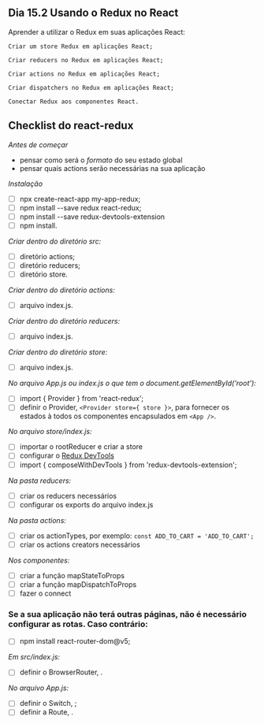 ## Dia 15.2 Usando o Redux no React

Aprender a utilizar o Redux em suas aplicações React:

    Criar um store Redux em aplicações React;

    Criar reducers no Redux em aplicações React;

    Criar actions no Redux em aplicações React;

    Criar dispatchers no Redux em aplicações React;

    Conectar Redux aos componentes React.
    
    
## Checklist do react-redux

*Antes de começar*
- pensar como será o *formato* do seu estado global
- pensar quais actions serão necessárias na sua aplicação

*Instalação*
 - [ ] npx create-react-app my-app-redux;
- [ ] npm install --save redux react-redux;
- [ ] npm install --save redux-devtools-extension
- [ ] npm install.

*Criar dentro do diretório src:*
- [ ] diretório actions;
- [ ] diretório reducers;
- [ ] diretório store.

*Criar dentro do diretório actions:*
- [ ] arquivo index.js.

*Criar dentro do diretório reducers:*
- [ ] arquivo index.js.

*Criar dentro do diretório store:*
- [ ] arquivo index.js.

*No arquivo App.js ou index.js o que tem o document.getElementById('root'):*
- [ ] import { Provider } from 'react-redux';
- [ ] definir o Provider, `<Provider store={ store }>`, para fornecer os estados à todos os componentes encapsulados em `<App />`.

*No arquivo store/index.js:*
- [ ] importar o rootReducer e criar a store
- [ ] configurar o [Redux DevTools](https://github.com/reduxjs/redux-devtools)
- [ ] import { composeWithDevTools } from 'redux-devtools-extension';

*Na pasta reducers:*
- [ ] criar os reducers necessários
- [ ] configurar os exports do arquivo index.js
 
*Na pasta actions:*
- [ ] criar os actionTypes, por exemplo: `const ADD_TO_CART = 'ADD_TO_CART';`
- [ ] criar os actions creators necessários

*Nos componentes:*
- [ ] criar a função mapStateToProps
- [ ] criar a função mapDispatchToProps
- [ ] fazer o connect

### Se a sua aplicação não terá outras páginas, não é necessário configurar as rotas. Caso contrário:

- [ ] npm install react-router-dom@v5;

*Em src/index.js:*

- [ ] definir o BrowserRouter, <BrowserRouter> .

*No arquivo App.js:*
    
- [ ] definir o Switch, <Switch> ;
- [ ] definir a Route, <Route>.
